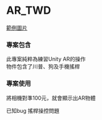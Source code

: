 # AR_TWD
[範例圖片](https://i.imgur.com/rpFErEw.jpg)

<h3>專案包含</h3>
此專案純粹為練習Unity AR的操作<br>
物件包含了川普、狗及手機搖桿

<h3>專案使用</h3>
將相機對準100元，就會顯示出AR物體

已知bug
搖桿操控問題
